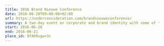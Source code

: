 ```yaml
---
title: 2016 Brand Nieuwe Conference
date: 2016-06-20T09:00:00+02:00
url: https://underconsideration.com/brandnieuweconference/
summary: A two-day event on corporate and brand identity with some of today’s most active and influential practitioners from around the world.
start: 2016-06-20
end: 2016-06-21
place_id: 9f469vgw+3c
---
```

